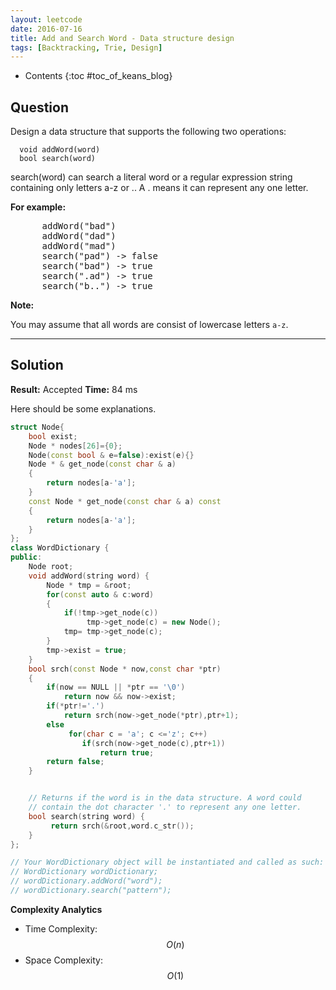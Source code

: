 ```yaml
---
layout: leetcode
date: 2016-07-16
title: Add and Search Word - Data structure design
tags: [Backtracking, Trie, Design]
---
```


* Contents
{:toc #toc_of_keans_blog}

## Question

 Design a data structure that supports the following two operations:

      void addWord(word)
      bool search(word)

 search(word) can search a literal word or a regular expression string containing only letters a-z or .. A . means it can represent any one letter.

**For example:**

<pre>
      addWord("bad")
      addWord("dad")
      addWord("mad")
      search("pad") -> false
      search("bad") -> true
      search(".ad") -> true
      search("b..") -> true
</pre>

 **Note:**

You may assume that all words are consist of lowercase letters `a-z`.


***

## Solution

**Result:** Accepted **Time:** 84 ms

Here should be some explanations.

```cpp
struct Node{
    bool exist;
    Node * nodes[26]={0};
    Node(const bool & e=false):exist(e){}
    Node * & get_node(const char & a)
    {
        return nodes[a-'a'];
    }
    const Node * get_node(const char & a) const
    {
        return nodes[a-'a'];
    }
};
class WordDictionary {
public:
    Node root;
    void addWord(string word) {
        Node * tmp = &root;
        for(const auto & c:word)
        {
            if(!tmp->get_node(c))
                 tmp->get_node(c) = new Node();
            tmp= tmp->get_node(c);
        }
        tmp->exist = true;
    }
    bool srch(const Node * now,const char *ptr)
    {
        if(now == NULL || *ptr == '\0')
            return now && now->exist;
        if(*ptr!='.')
            return srch(now->get_node(*ptr),ptr+1);
        else
             for(char c = 'a'; c <='z'; c++)
                if(srch(now->get_node(c),ptr+1))
                    return true;
        return false;
    }


    // Returns if the word is in the data structure. A word could
    // contain the dot character '.' to represent any one letter.
    bool search(string word) {
         return srch(&root,word.c_str());
    }
};

// Your WordDictionary object will be instantiated and called as such:
// WordDictionary wordDictionary;
// wordDictionary.addWord("word");
// wordDictionary.search("pattern");
```

**Complexity Analytics**

- Time Complexity: $$O(n)$$
- Space Complexity: $$O(1)$$

